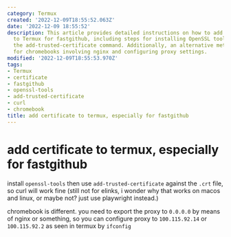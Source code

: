 ```yaml
---
category: Termux
created: '2022-12-09T18:55:52.063Z'
date: '2022-12-09 18:55:52'
description: This article provides detailed instructions on how to add a certificate
  to Termux for fastgithub, including steps for installing OpenSSL tools and using
  the add-trusted-certificate command. Additionally, an alternative method is explained
  for chromebooks involving nginx and configuring proxy settings.
modified: '2022-12-09T18:55:53.970Z'
tags:
- Termux
- certificate
- fastgithub
- openssl-tools
- add-trusted-certificate
- curl
- chromebook
title: add certificate to termux, especially for fastgithub
---
```


# add certificate to termux, especially for fastgithub
 
install `openssl-tools` then use `add-trusted-certificate` against the `.crt` file, so curl will work fine (still not for elinks, i wonder why that works on macos and linux, or maybe not? just use playwright instead.)
 
chromebook is different. you need to export the proxy to `0.0.0.0` by means of nginx or something, so you can configure proxy to `100.115.92.14` or `100.115.92.2` as seen in termux by `ifconfig`
